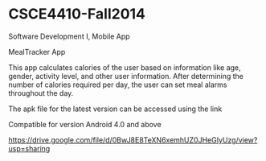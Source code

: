 CSCE4410-Fall2014
=================

Software Development I, Mobile App

MealTracker App

This app calculates calories of the user based on information like age, gender, activity level, and other user information. After determining the number of calories required per day, the user can set meal alarms throughout the day. 

The apk file for the latest version can be accessed using the link

Compatible for version Android 4.0 and above

https://drive.google.com/file/d/0BwJ8E8TeXN6xemhUZ0JHeGIyUzg/view?usp=sharing
